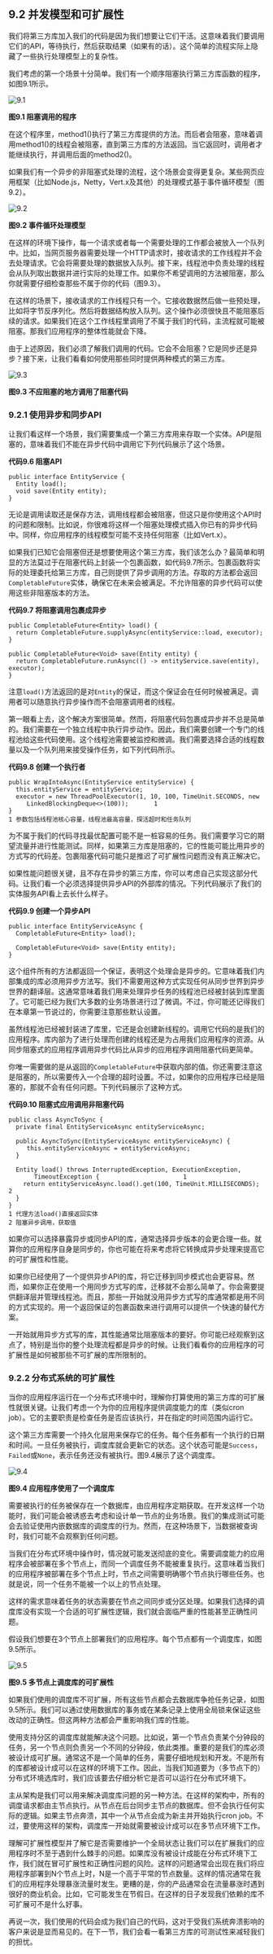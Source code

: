 ## 9.2 并发模型和可扩展性

我们将第三方库加入我们的代码是因为我们想要让它们干活。这意味着我们要调用它们的API，等待执行，然后获取结果（如果有的话）。这个简单的流程实际上隐藏了一些执行处理模型上的复杂性。

我们考虑的第一个场景十分简单。我们有一个顺序阻塞执行第三方库函数的程序，如图9.1所示。

![9.1](9-1.svg)

**图9.1 阻塞调用的程序**

在这个程序里，method1()执行了第三方库提供的方法。而后者会阻塞，意味着调用method1()的线程会被阻塞，直到第三方库的方法返回。当它返回时，调用者才能继续执行，并调用后面的method2()。

如果我们有一个异步的非阻塞式处理的流程，这个场景会变得更复杂。某些网页应用框架（比如Node.js，Netty，Vert.x及其他）的处理模式基于事件循环模型（图9.2）。


![9.2](9-2.svg)

**图9.2 事件循环处理模型**

在这样的环境下操作，每一个请求或者每一个需要处理的工作都会被放入一个队列中。比如，当网页服务器需要处理一个HTTP请求时，接收请求的工作线程并不会去处理请求。它会将需要处理的数据放入队列。接下来，线程池中负责处理的线程会从队列取出数据并进行实际的处理工作。如果你不希望调用的方法被阻塞，那么你就需要仔细检查那些不属于你的代码（图9.3）。

在这样的场景下，接收请求的工作线程只有一个。它接收数据然后做一些预处理，比如将字节反序列化。然后将数据结构放入队列。这个操作必须很快且不能阻塞后续的请求。如果我们在这个工作线程里调用了不属于我们的代码，主流程就可能被阻塞。那我们应用程序的整体性能就会下降。

由于上述原因，我们必须了解我们调用的代码。它会不会阻塞？它是同步还是异步？接下来，让我们看看如何使用那些同时提供两种模式的第三方库。

![9.3](9-3.svg)

**图9.3 不应阻塞的地方调用了阻塞代码**


### 9.2.1 使用异步和同步API

让我们看这样一个场景，我们需要集成一个第三方库用来存取一个实体。API是阻塞的，意味着我们不能在异步代码中调用它下列代码展示了这个场景。

**代码9.6 阻塞API**
```
public interface EntityService {
  Entity load();
  void save(Entity entity);
}
```

无论是调用读取还是保存方法，调用线程都会被阻塞，但这只是你使用这个API时的问题和限制。比如说，你很难将这样一个阻塞处理模式插入你已有的异步代码中。同样，你应用程序的线程模型可能不支持任何阻塞（比如Vert.x）。

如果我们已知它会阻塞但还是想要使用这个第三方库，我们该怎么办？最简单和明显的方法莫过于在阻塞代码上封装一个包裹函数，如代码9.7所示。包裹函数将实际的处理委托给第三方库，自己则提供了异步调用的方法。存取的方法都会返回`CompletableFuture`实体，确保它在未来会被满足。不允许阻塞的异步代码可以使用这些非阻塞版本的方法。

**代码9.7 将阻塞调用包裹成异步**
```
public CompletableFuture<Entity> load() {
  return CompletableFuture.supplyAsync(entityService::load, executor);
}

public CompletableFuture<Void> save(Entity entity) {
  return CompletableFuture.runAsync(() -> entityService.save(entity), executor);
}
```

注意`load()`方法返回的是对`Entity`的保证，而这个保证会在任何时候被满足。调用者可以随意执行异步操作而不会阻塞调用者的线程。

第一眼看上去，这个解决方案很简单。然而，将阻塞代码包裹成异步并不总是简单的。我们需要在一个独立线程中执行异步动作。因此，我们需要创建一个专门的线程池给这些代码使用。这个线程池需要被监控和微调。我们需要选择合适的线程数量以及一个队列用来接受操作任务，如下列代码所示。

**代码9.8 创建一个执行者**
```
public WrapIntoAsync(EntityService entityService) {
  this.entityService = entityService;
  executor = new ThreadPoolExecutor(1, 10, 100, TimeUnit.SECONDS, new
     LinkedBlockingDeque<>(100));		1
}
1 参数包括线程池核心容量，线程池最高容量，探活超时和任务队列
```

为不属于我们的代码寻找最优配置可能不是一桩容易的任务。我们需要学习它的期望流量并进行性能测试。同样，如果第三方库是阻塞的，它的性能可能比用异步的方式写的代码差。包裹阻塞代码可能只是推迟了可扩展性问题而没有真正解决它。

如果性能问题很关键，且不存在异步的第三方库，你可以考虑自己实现这部分代码。让我们看一个必须选择提供异步API的外部库的情况。下列代码展示了我们的实体服务API看上去长什么样子。

**代码9.9 创建一个异步API**
```
public interface EntityServiceAsync {
  CompletableFuture<Entity> load();

  CompletableFuture<Void> save(Entity entity);
}
```

这个组件所有的方法都返回一个保证，表明这个处理会是异步的。它意味着我们内部集成的库必须用异步方法写。我们不需要用这种方式实现任何从同步世界到异步世界的翻译层。这通常意味着我们用来处理异步任务的线程池已经被封装到库里面了。它可能已经为我们大多数的业务场景进行过了微调。不过，你可能还记得我们在本章第一节说过的，你需要注意那些默认设置。

虽然线程池已经被封装进了库里，它还是会创建新线程的。调用它代码的是我们的应用程序。库内部为了进行处理而创建的线程还是为占用我们应用程序的资源。从同步阻塞式的应用程序调用异步代码比从异步的应用程序调用阻塞代码更简单。

你唯一需要做的是从返回的`CompletableFuture`中获取内部的值。你还需要注意这是阻塞的，所以需要传入一个合理的超时设置。不过，如果你的应用程序已经是阻塞的，那就不会有任何问题。下列代码展示了这种方式。

**代码9.10 阻塞式应用调用非阻塞代码**
```
public class AsyncToSync {
  private final EntityServiceAsync entityServiceAsync;

  public AsyncToSync(EntityServiceAsync entityServiceAsync) {
     this.entityServiceAsync = entityServiceAsync;
  }

  Entity load() throws InterruptedException, ExecutionException,
       TimeoutException {						1
    return entityServiceAsync.load().get(100, TimeUnit.MILLISECONDS);		2
  }
}
1 代理方法load()直接返回实体
2 阻塞异步调用，获取值
```

如果你可以选择暴露异步或同步API的库，通常选择异步版本的会更合理一些。就算你的应用程序自身是同步的，你也可能在将来考虑将它转换成异步处理来提高它的可扩展性和性能。

如果你已经使用了一个提供异步API的库，将它迁移到同步模式也会更容易。然而，如果你正在使用一个用同步方式写的库，迁移就不会那么简单了。你会需要提供翻译层并管理线程池。而且，那些一开始就没用异步方式写的库通常都是用不同的方式实现的。用一个返回保证的包裹函数来进行调用可以提供一个快速的替代方案。

一开始就用异步方式写的库，其性能通常比阻塞版本的要好。你可能已经观察到这点了，特别是当你的整个处理流程都是异步的时候。让我们看看你的应用程序的可扩展性是如何被那些不可扩展的库所限制的。


### 9.2.2 分布式系统的可扩展性

当你的应用程序运行在一个分布式环境中时，理解你打算使用的第三方库的可扩展性就很关键。让我们考虑一个为你的应用程序提供调度能力的库（类似cron job）。它的主要职责是检查任务是否应该执行，并在指定的时间范围内运行它。

这个第三方库需要一个持久化层用来保存它的任务。每个任务都有一个执行的日期和时间。一旦任务被执行，调度库就会更新它的状态。这个状态可能是`Success`，`Failed`或`None`，表示任务还没有被执行。图9.4展示了这个调度库。

![9.4](9-4.svg)

**图9.4 应用程序使用了一个调度库**

需要被执行的任务被保存在一个数据库，由应用程序定期获取。在开发这样一个功能时，我们可能会被诱惑去考虑和设计单一节点的业务场景。我们的集成测试可能会去验证使用内嵌数据库的调度库的行为。然而，在这种场景下，当数据被查询时，我们可能不会观察到任何问题。

当我们在分布式环境中操作时，情况就可能发送彻底的变化。需要调度能力的应用程序会被部署在多个节点上，而同一个调度任务不能被重复执行。这意味着当我们的应用程序被部署在多个节点上时，节点之间需要明确哪个节点执行哪些任务。也就是说，同一个任务不能被一个以上的节点处理。

这样的需求意味着任务的状态需要在节点之间同步或分区处理。如果我们选择的调度库没有实现一个合适的可扩展性逻辑，我们就会面临严重的性能甚至正确性问题。

假设我们想要在3个节点上部署我们的应用程序。每个节点都有一个调度库，如图9.5所示。

![9.5](9-5.svg)

**图9.5 多节点上调度库的可扩展性**

如果我们使用的调度库不可扩展，所有这些节点都会去数据库争抢任务记录，如图9.5所示。我们可以通过使用数据库的事务或在某条记录上使用全局锁来保证这些改动的正确性。但这两种方法都会严重影响我们库的性能。

使用支持分区的调度库就能解决这个问题。比如说，第一个节点负责某个分钟段的任务，另一个节点则负责另一个不同的分钟段，依此类推。重要的是我们的库必须被设计成可扩展。通常这不是一个简单的任务，需要仔细地规划和开发。不是所有的库都被设计成可以在这样的环境下工作。因此，当我们知道要为（多节点下的）分布式环境选库时，我们应该要去仔细分析它是否可以运行在分布式环境下。

主从架构是我们可以用来解决调度库问题的另一种方法。在这样的架构中，所有的调度请求都由主节点执行。从节点在后台同步主节点的数据库。但不会执行任何实际的逻辑。如果主节点奔溃，其中一个从节点会成为新主并开始执行cron job。不过，要使用这样的架构，调度库一开始就需要被设计成可以在多节点环境下工作。

理解可扩展性模型并了解它是否需要维护一个全局状态让我们可以在扩展我们的应用程序时不至于遇到什么棘手的问题。如果库没有被设计成能在分布式环境下工作，我们就在冒可扩展性和正确性问题的风险。这样的问题通常会出现在我们将应用程序部署到N个节点上时，N是一个高于平常的节点数量。这样的情况通常在我们的应用程序处理暴涨流量时发生。更糟的是，你的产品通常会在流量暴涨时遇到很好的商业机会。比如，它可能发生在节假日。在这样的日子发现我们依赖的库不可扩展可不是什么好事。

再说一次，我们使用的代码会成为我们自己的代码，这对于受我们系统奔溃影响的客户来说是显而易见的。在下一节，我们会看一看第三方库的可测试性来减轻我们的担忧。
